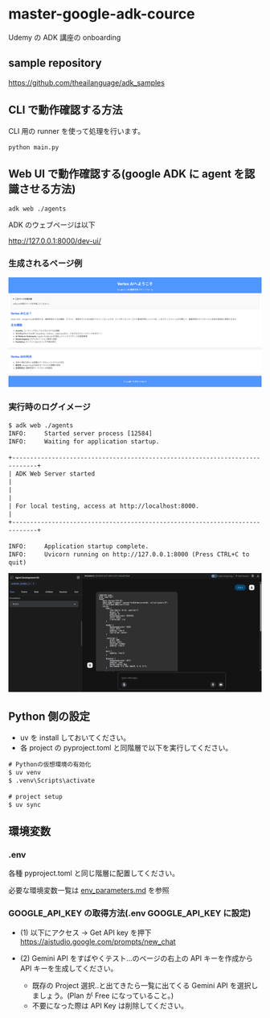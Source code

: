 # master-google-adk-cource

Udemy の ADK 講座の onboarding

## sample repository

https://github.com/theailanguage/adk_samples

## CLI で動作確認する方法

CLI 用の runner を使って処理を行います。

```
python main.py
```

## Web UI で動作確認する(google ADK に agent を認識させる方法)

```
adk web ./agents
```

ADK のウェブページは以下

http://127.0.0.1:8000/dev-ui/

### 生成されるページ例

![alt text](./images/generate_page.png)

### 実行時のログイメージ

```
$ adk web ./agents
INFO:     Started server process [12584]
INFO:     Waiting for application startup.

+-----------------------------------------------------------------------------+
| ADK Web Server started                                                      |
|                                                                             |
| For local testing, access at http://localhost:8000.                         |
+-----------------------------------------------------------------------------+

INFO:     Application startup complete.
INFO:     Uvicorn running on http://127.0.0.1:8000 (Press CTRL+C to quit)
```

![alt text](./images/agent_capture.png)

## Python 側の設定

- uv を install しておいてください。
- 各 project の pyproject.toml と同階層で以下を実行してください。

```
# Pythonの仮想環境の有効化
$ uv venv
$ .venv\Scripts\activate

# project setup
$ uv sync
```

## 環境変数

### .env

各種 pyproject.toml と同じ階層に配置してください。

必要な環境変数一覧は [env_parameters.md](./env_parameters.md) を参照

### GOOGLE_API_KEY の取得方法(.env GOOGLE_API_KEY に設定)

- (1) 以下にアクセス -> Get API key を押下
  https://aistudio.google.com/prompts/new_chat

- (2) Gemini API をすばやくテスト...のページの右上の API キーを作成から API キーを生成してください。
  - 既存の Project 選択..と出てきたら一覧に出てくる Gemini API を選択しましょう。(Plan が Free になっていること。)
  - 不要になった際は API Key は削除してください。

